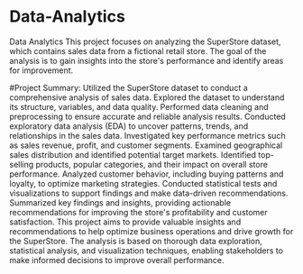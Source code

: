 # Data-Analytics
Data Analytics This project focuses on analyzing the SuperStore dataset, which contains sales data from a fictional retail store. The goal of the analysis is to gain insights into the store's performance and identify areas for improvement.

#Project Summary: Utilized the SuperStore dataset to conduct a comprehensive analysis of sales data. Explored the dataset to understand its structure, variables, and data quality. Performed data cleaning and preprocessing to ensure accurate and reliable analysis results. Conducted exploratory data analysis (EDA) to uncover patterns, trends, and relationships in the sales data. Investigated key performance metrics such as sales revenue, profit, and customer segments. Examined geographical sales distribution and identified potential target markets. Identified top-selling products, popular categories, and their impact on overall store performance. Analyzed customer behavior, including buying patterns and loyalty, to optimize marketing strategies. Conducted statistical tests and visualizations to support findings and make data-driven recommendations. Summarized key findings and insights, providing actionable recommendations for improving the store's profitability and customer satisfaction. This project aims to provide valuable insights and recommendations to help optimize business operations and drive growth for the SuperStore. The analysis is based on thorough data exploration, statistical analysis, and visualization techniques, enabling stakeholders to make informed decisions to improve overall performance.
